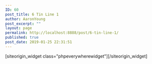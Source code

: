 ```yaml
---
ID: 60
post_title: 6 Tin Line 1
author: AaronYoung
post_excerpt: ""
layout: page
permalink: http://localhost:8888/post/6-tin-line-1/
published: true
post_date: 2019-01-25 22:31:51
---
```

<div id="pl-60"  class="panel-layout" ><div id="pg-60-0"  class="panel-grid panel-no-style"  data-style="{&quot;background_image_attachment&quot;:false,&quot;background_display&quot;:&quot;tile&quot;,&quot;cell_alignment&quot;:&quot;flex-start&quot;}"  data-ratio="1"  data-ratio-direction="right" ><div id="pgc-60-0-0"  class="panel-grid-cell"  data-weight="1" ><div id="panel-60-0-0-0" class="so-panel widget widget_phpeverywherewidget phpeverywherewidget panel-first-child panel-last-child" data-index="0" data-style="{&quot;background_image_attachment&quot;:false,&quot;background_display&quot;:&quot;tile&quot;,&quot;animation_once&quot;:&quot;&quot;}" >[siteorigin_widget class="phpeverywherewidget"]<input type="hidden" value="{&quot;instance&quot;:{&quot;title&quot;:&quot;&quot;,&quot;content&quot;:&quot;&lt;select class=\&quot;selectpicker\&quot; data-live-search=\&quot;true\&quot;&gt;\n  &lt;option data-tokens=\&quot;ketchup mustard\&quot;&gt;Hot Dog, Fries and a Soda&lt;\/option&gt;\n  &lt;option data-tokens=\&quot;mustard\&quot;&gt;Burger, Shake and a Smile&lt;\/option&gt;\n  &lt;option data-tokens=\&quot;frosting\&quot;&gt;Sugar, Spice and all things nice&lt;\/option&gt;\n&lt;\/select&gt;\n\n\n &lt;link rel=\&quot;stylesheet\&quot; href=\&quot;https:\/\/maxcdn.bootstrapcdn.com\/bootstrap\/3.3.7\/css\/bootstrap.min.css\&quot;&gt;\n    &lt;link rel=\&quot;stylesheet\&quot; href=\&quot;https:\/\/cdnjs.cloudflare.com\/ajax\/libs\/bootstrap-select\/1.12.1\/css\/bootstrap-select.css\&quot; \/&gt;\n    &lt;script src=\&quot;https:\/\/ajax.googleapis.com\/ajax\/libs\/jquery\/1.12.4\/jquery.min.js\&quot;&gt;&lt;\/script&gt;\n    &lt;script src=\&quot;https:\/\/maxcdn.bootstrapcdn.com\/bootstrap\/3.3.7\/js\/bootstrap.min.js\&quot;&gt;&lt;\/script&gt;\n    &lt;script src=\&quot;https:\/\/cdnjs.cloudflare.com\/ajax\/libs\/bootstrap-select\/1.12.1\/js\/bootstrap-select.js\&quot;&gt;&lt;\/script&gt;\n\n&lt;select data-live-search=\&quot;true\&quot; data-live-search-style=\&quot;startsWith\&quot; class=\&quot;selectpicker\&quot;&gt;\n        &lt;option value=\&quot;4444\&quot;&gt;4444&lt;\/option&gt;\n        &lt;option value=\&quot;Fedex\&quot;&gt;Fedex&lt;\/option&gt;\n        &lt;option value=\&quot;Elite\&quot;&gt;Elite&lt;\/option&gt;\n        &lt;option value=\&quot;Interp\&quot;&gt;Interp&lt;\/option&gt;\n        &lt;option value=\&quot;Test\&quot;&gt;Test&lt;\/option&gt;\n    &lt;\/select&gt;&quot;,&quot;eds_animation_class&quot;:&quot;&quot;,&quot;animation&quot;:&quot;&quot;,&quot;anchor&quot;:&quot;&quot;,&quot;anchor-placement&quot;:&quot;&quot;,&quot;easing&quot;:&quot;&quot;,&quot;offset&quot;:&quot;&quot;,&quot;duration&quot;:&quot;&quot;,&quot;delay&quot;:&quot;&quot;,&quot;once&quot;:0,&quot;so_sidebar_emulator_id&quot;:&quot;phpeverywherewidget-6010000&quot;,&quot;option_name&quot;:&quot;widget_phpeverywherewidget&quot;},&quot;args&quot;:{&quot;before_widget&quot;:&quot;&lt;div id=\&quot;panel-60-0-0-0\&quot; class=\&quot;so-panel widget widget_phpeverywherewidget phpeverywherewidget panel-first-child panel-last-child\&quot; data-index=\&quot;0\&quot; data-style=\&quot;{&amp;quot;background_image_attachment&amp;quot;:false,&amp;quot;background_display&amp;quot;:&amp;quot;tile&amp;quot;,&amp;quot;animation_once&amp;quot;:&amp;quot;&amp;quot;}\&quot; &gt;&quot;,&quot;after_widget&quot;:&quot;&lt;\/div&gt;&quot;,&quot;before_title&quot;:&quot;&lt;h3 class=\&quot;widget-title\&quot;&gt;&quot;,&quot;after_title&quot;:&quot;&lt;\/h3&gt;&quot;,&quot;widget_id&quot;:&quot;widget-0-0-0&quot;}}" />[/siteorigin_widget]</div></div></div></div>